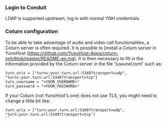 ### Login to Conduit

LDAP is supported upstream, log in with normal YNH credentials.

###  Coturn configuration

To be able to take advantage of audio and video call functionalities, a Coturn server is often required. It is possible to [install a Coturn server in YunoHost (https://github.com/YunoHost-Apps/coturn-ynh/blob/master/README-en.md).
It is then necessary to fill in the information provided by the Coturn server in the file 'tuwunel.toml' such as:

```
turn_uris = ["turns:your.turn.url:5349?transport=udp", "turns:your.turn.url:5349?transport=tcp"]
turn_username = "<YOUR_USERNAME>"
turn_password = "<YOUR_PASSWORD>"
```
If your Coturn (not YunoHost's one) does not use TLS, you might need to change a little bit like:
```
turn_uris = ["turn:your.turn.url:5349?transport=udp", "turn:your.turn.url:5349?transport=tcp"]
``

